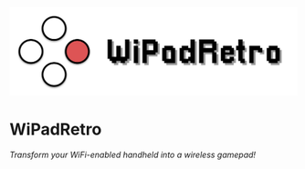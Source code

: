![WiPadRetro](./images/banner.png)

# WiPadRetro
*Transform your WiFi-enabled handheld into a wireless gamepad!*

